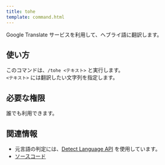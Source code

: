 ```yaml
---
title: tohe
template: command.html
---
```


Google Translate サービスを利用して、ヘブライ語に翻訳します。

## 使い方

このコマンドは、`/tohe <テキスト>` と実行します。  
`<テキスト>` には翻訳したい文字列を指定します。

## 必要な権限

誰でも利用できます。

## 関連情報

- 元言語の判定には、[Detect Language API](https://detectlanguage.com/) を使用しています。
- [ソースコード](https://github.com/jaoafa/jaotan.ts/blob/master/src/commands/tohe.ts)
